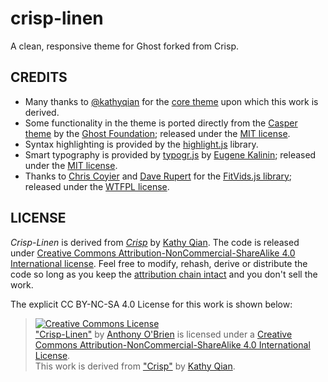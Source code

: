 crisp-linen
===========

A clean, responsive theme for Ghost forked from Crisp.


CREDITS
-------

* Many thanks to [@kathyqian](https://github.com/kathyqian) for the [core theme](https://github.com/kathyqian/crisp-ghost-theme) upon which this work is derived.
* Some functionality in the theme is ported directly from the [Casper theme](https://github.com/TryGhost/Casper) by the [Ghost Foundation](https://ghost.org/); released under the [MIT license](http://opensource.org/licenses/MIT).
* Syntax highlighting is provided by the [highlight.js](http://highlightjs.org/) library.
* Smart typography is provided by [typogr.js](https://github.com/ekalinin/typogr.js) by [Eugene Kalinin](https://github.com/ekalinin); released under the [MIT license](http://opensource.org/licenses/MIT).
* Thanks to [Chris Coyier](http://css-tricks.com) and [Dave Rupert](http://daverupert.com) for the [FitVids.js library](https://github.com/davatron5000/FitVids.js); released under the [WTFPL license](http://sam.zoy.org/wtfpl/).



LICENSE
-------
*Crisp-Linen* is derived from [*Crisp*](https://github.com/kathyqian/crisp-ghost-theme) by [Kathy Qian](http://kathyqian.com/). The code is released under [Creative Commons Attribution-NonCommercial-ShareAlike 4.0 International license](http://creativecommons.org/licenses/by-nc-sa/4.0/legalcode). Feel free to modify, rehash, derive or distribute the code so long as you keep the [attribution chain intact](http://wiki.creativecommons.org/FAQ#How_do_I_properly_attribute_a_Creative_Commons_licensed_work.3F) and you don't sell the work. 

The explicit CC BY-NC-SA 4.0 License for this work is shown below:

> <a rel="license" href="http://creativecommons.org/licenses/by-nc-sa/4.0/"><img alt="Creative Commons License" style="border-width:0" src="http://i.creativecommons.org/l/by-nc-sa/4.0/88x31.png" /></a><br /><a xmlns:dct="http://purl.org/dc/terms/" href="https://github.com/asobrien/crisp-linen" property="dct:title">"Crisp-Linen"</a> by <a xmlns:cc="http://creativecommons.org/ns#" href="https://github.com/asobrien" property="cc:attributionName" rel="cc:attributionURL">Anthony O'Brien</a> is licensed under a <a rel="license" href="http://creativecommons.org/licenses/by-nc-sa/4.0/">Creative Commons Attribution-NonCommercial-ShareAlike 4.0 International License</a>.<br />This work is derived from <a xmlns:dct="http://purl.org/dc/terms/" href="https://github.com/kathyqian/crisp-ghost-theme" rel="dct:source">"Crisp"</a> by <a href="http://kathyqian.com/">Kathy Qian</a>.
